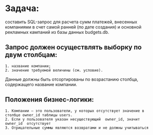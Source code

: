 # Задача: 
составить SQL-запрос для расчета сумм платежей, внесенных компаниями в счет самой ранней (по дате создания) и основной рекламных кампаний из базы данных budgets.db.

## Запрос должен осуществлять выборку по двум столбцам:
    1. название компании;
    2. значение требуемой величины (см. условие).
Данные должны быть отсортированы по возрастанию столбца, содержащего название компании. 

## Положения бизнес-логики:
    1. Компании – это пользователи, у которых отсутствует значение в столбце owner_id таблицы users.
    2. Если у пользователя указан несуществующий  owner_id, значит owner_id  отсутствует
    3. Отрицательные суммы являются возвратами и не должны учитываться 
